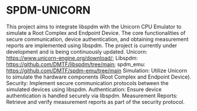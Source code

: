 # SPDM-UNICORN
This project aims to integrate libspdm with the Unicorn CPU Emulator to simulate a Root Complex and Endpoint Device. The core functionalities of secure communication, device authentication, and obtaining measurement reports are implemented using libspdm. The project is currently under development and is being continuously updated.
Unicorn: https://www.unicorn-engine.org/download/;
Libspdm: https://github.com/DMTF/libspdm/tree/main;
spdm_emu: https://github.com/DMTF/spdm-emu/tree/main
Simulation: Utilize Unicorn to simulate the hardware components (Root Complex and Endpoint Device).
Security: Implement secure communication protocols between the simulated devices using libspdm.
Authentication: Ensure device authentication is handled securely via libspdm.
Measurement Reports: Retrieve and verify measurement reports as part of the security protocol.
